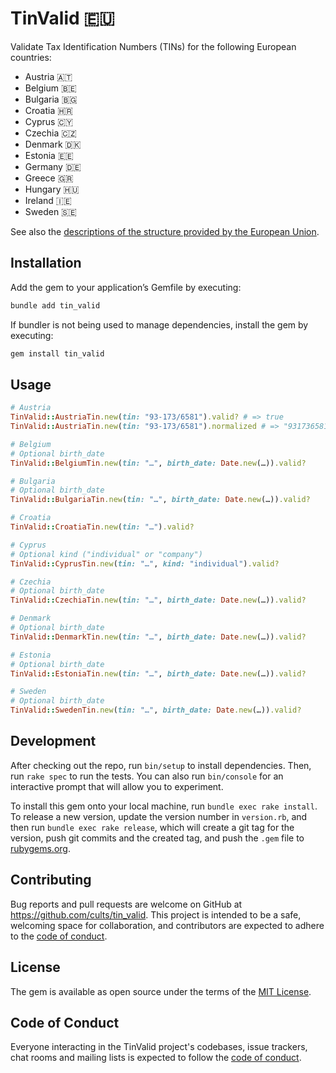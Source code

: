 # TinValid 🇪🇺

Validate Tax Identification Numbers (TINs) for the following European countries:

- Austria 🇦🇹
- Belgium 🇧🇪
- Bulgaria 🇧🇬
- Croatia 🇭🇷
- Cyprus 🇨🇾
- Czechia 🇨🇿
- Denmark 🇩🇰
- Estonia 🇪🇪
- Germany 🇩🇪
- Greece 🇬🇷
- Hungary 🇭🇺
- Ireland 🇮🇪
- Sweden 🇸🇪

See also the [descriptions of the structure provided by the European
Union](https://taxation-customs.ec.europa.eu/online-services/online-services-and-databases-taxation/taxpayer-identification-number-tin_en).

## Installation

Add the gem to your application’s Gemfile by executing:

```bash
bundle add tin_valid
```

If bundler is not being used to manage dependencies, install the gem by
executing:

```bash
gem install tin_valid
```

## Usage

```rb
# Austria
TinValid::AustriaTin.new(tin: "93-173/6581").valid? # => true
TinValid::AustriaTin.new(tin: "93-173/6581").normalized # => "931736581"

# Belgium
# Optional birth_date
TinValid::BelgiumTin.new(tin: "…", birth_date: Date.new(…)).valid?

# Bulgaria
# Optional birth_date
TinValid::BulgariaTin.new(tin: "…", birth_date: Date.new(…)).valid?

# Croatia
TinValid::CroatiaTin.new(tin: "…").valid?

# Cyprus
# Optional kind ("individual" or "company")
TinValid::CyprusTin.new(tin: "…", kind: "individual").valid?

# Czechia
# Optional birth_date
TinValid::CzechiaTin.new(tin: "…", birth_date: Date.new(…)).valid?

# Denmark
# Optional birth_date
TinValid::DenmarkTin.new(tin: "…", birth_date: Date.new(…)).valid?

# Estonia
# Optional birth_date
TinValid::EstoniaTin.new(tin: "…", birth_date: Date.new(…)).valid?

# Sweden
# Optional birth_date
TinValid::SwedenTin.new(tin: "…", birth_date: Date.new(…)).valid?
```

## Development

After checking out the repo, run `bin/setup` to install dependencies. Then, run
`rake spec` to run the tests. You can also run `bin/console` for an interactive
prompt that will allow you to experiment.

To install this gem onto your local machine, run `bundle exec rake install`. To
release a new version, update the version number in `version.rb`, and then run
`bundle exec rake release`, which will create a git tag for the version, push
git commits and the created tag, and push the `.gem` file to
[rubygems.org](https://rubygems.org).

## Contributing

Bug reports and pull requests are welcome on GitHub at
https://github.com/cults/tin_valid. This project is intended to be a safe,
welcoming space for collaboration, and contributors are expected to adhere to
the
[code of conduct](https://github.com/cults/tin_valid/blob/main/CODE_OF_CONDUCT.md).

## License

The gem is available as open source under the terms of the
[MIT License](https://opensource.org/licenses/MIT).

## Code of Conduct

Everyone interacting in the TinValid project's codebases, issue trackers, chat
rooms and mailing lists is expected to follow the
[code of conduct](https://github.com/cults/tin_valid/blob/main/CODE_OF_CONDUCT.md).
